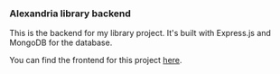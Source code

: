 ### Alexandria library backend

This is the backend for my library project. It's built with Express.js and MongoDB for the database.

You can find the frontend for this project [here](https://github.com/eddydevfe/library-backend).
